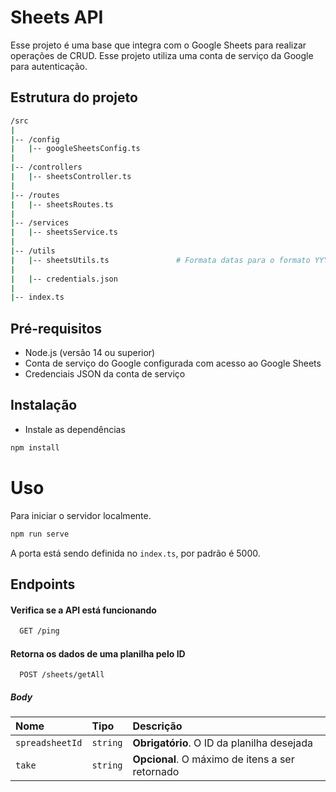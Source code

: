 
# Sheets API

Esse projeto é uma base que integra com o Google Sheets para realizar operações de CRUD. Esse projeto utiliza uma conta de serviço da Google para autenticação.

## Estrutura do projeto

```bash
/src
|
|-- /config
|   |-- googleSheetsConfig.ts
|
|-- /controllers
|   |-- sheetsController.ts
|
|-- /routes
|   |-- sheetsRoutes.ts  
|
|-- /services
|   |-- sheetsService.ts          
|
|-- /utils
|   |-- sheetsUtils.ts               # Formata datas para o formato YYYY-MM-DD
|
|   |-- credentials.json
|
|-- index.ts
```

## Pré-requisitos
* Node.js (versão 14 ou superior)
* Conta de serviço do Google configurada com acesso ao Google Sheets
* Credenciais JSON da conta de serviço

## Instalação

- Instale as dependências
```bash
npm install
```

# Uso

Para iniciar o servidor localmente.
```bash
npm run serve
```

A porta está sendo definida no `index.ts`, por padrão é 5000.

## Endpoints
#### Verifica se a API está funcionando

```bash
  GET /ping
```

#### Retorna os dados de uma planilha pelo ID

```http
  POST /sheets/getAll
```

##### Body


| Nome   | Tipo       | Descrição                           |
| :---------- | :--------- | :---------------------------------- |
| `spreadsheetId` | `string` | **Obrigatório**. O ID da planilha desejada |
| `take` | `string` | **Opcional**. O máximo de itens a ser retornado  |


